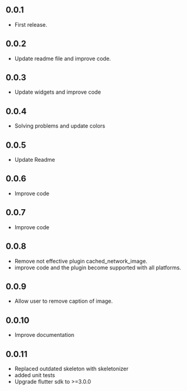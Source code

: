 ## 0.0.1

* First release.

## 0.0.2

* Update readme file and improve code.

## 0.0.3

* Update widgets and improve code

## 0.0.4

* Solving problems and update colors

## 0.0.5

* Update Readme

## 0.0.6

* Improve code

## 0.0.7

* Improve code

## 0.0.8

* Remove not effective plugin cached_network_image.
* improve code and the plugin become supported with all platforms.

## 0.0.9

* Allow user to remove caption of image.

## 0.0.10

* Improve documentation

## 0.0.11

* Replaced outdated skeleton with skeletonizer
* added unit tests
* Upgrade flutter sdk to >=3.0.0